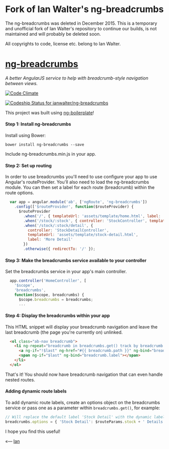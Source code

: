# Fork of Ian Walter's ng-breadcrumbs

The ng-breadcrumbs was deleted in December 2015. This is a temporary and unofficial fork of Ian Walter's repository to continue our builds, is not maintained and will probably be deleted soon.

All copyrights to code, license etc. belong to Ian Walter. 

# [ng-breadcrumbs](http://ianwalter.github.io/ng-breadcrumbs/)
*A better AngularJS service to help with breadcrumb-style navigation between views.*

[![Code Climate](https://codeclimate.com/github/ianwalter/ng-breadcrumbs.png)](https://codeclimate.com/github/ianwalter/ng-breadcrumbs)

[ ![Codeship Status for ianwalter/ng-breadcrumbs](https://codeship.io/projects/31427860-2e0a-0132-95a9-0275b2f5d99e/status)](https://codeship.io/projects/39305)

This project was built using [ng-boilerplate](https://github.com/ianwalter/ng-boilerplate)!

#### Step 1: Install ng-breadcrumbs

Install using Bower:

```
bower install ng-breadcrumbs --save
```

Include ng-breadcrumbs.min.js in your app.

#### Step 2: Set up routing

In order to use breadcrumbs you'll need to use configure your app to use Angular's routeProvider. You'll also need to 
load the ng-breadcrumbs module. You can then set a label for each route (breadcrumb) within the route options.

```javascript
  var app = angular.module('ab', ['ngRoute', 'ng-breadcrumbs'])
    .config(['$routeProvider', function($routeProvider) {
      $routeProvider
        .when('/', { templateUrl: 'assets/template/home.html', label: 'Home' })
        .when('/stock/:stock', { controller: 'StockController', templateUrl: 'assets/template/stock.html' })
        .when('/stock/:stock/detail', {
          controller: 'StockDetailController',
          templateUrl: 'assets/template/stock-detail.html',
          label: 'More Detail'
        })
        .otherwise({ redirectTo: '/' });
```


#### Step 3: Make the breadcrumbs service available to your controller

Set the breadcrumbs service in your app's main controller.

```javascript
  app.controller('HomeController', [
    '$scope',
    'breadcrumbs',
    function($scope, breadcrumbs) {
      $scope.breadcrumbs = breadcrumbs;
      ...
```


#### Step 4: Display the breadcrumbs within your app

This HTML snippet will display your breadcrumb navigation and leave the last breadcrumb (the page you're currently on)
unlinked.

```html
  <ol class="ab-nav breadcrumb">
    <li ng-repeat="breadcrumb in breadcrumbs.get() track by breadcrumb.path" ng-class="{ active: $last }">
      <a ng-if="!$last" ng-href="#{{ breadcrumb.path }}" ng-bind="breadcrumb.label" class="margin-right-xs"></a>
      <span ng-if="$last" ng-bind="breadcrumb.label"></span>
    </li>
  </ol>
```

That's it! You should now have breadcrumb navigation that can even handle nested routes.


#### Adding dynamic route labels

To add dynamic route labels, create an options object on the breadcrumbs service or pass one as a parameter within
```breadcrumbs.get()```, for example:

```javascript
// Will replace the default label 'Stock Detail' with the dynamic label 'AAPL Details'
breadcrumbs.options = { 'Stock Detail': $routeParams.stock + ' Details' };
```

I hope you find this useful!

«–– [Ian](http://ianvonwalter.com)
